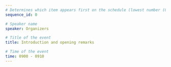 ```yaml
---
# Determines which item appears first on the schedule (lowest number (0) appears first)
sequence_id: 0

# Speaker name
speaker: Organizers

# Title of the event
title: Introduction and opening remarks

# Time of the event
time: 0900 - 0910
---
```

